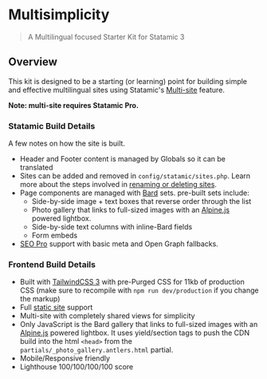 <!-- statamic:hide -->
# Multisimplicity
> A Multilingual focused Starter Kit for Statamic 3
<!-- /statamic:hide -->

## Overview

This kit is designed to be a starting (or learning) point for building simple and effective multilingual sites using Statamic's [Multi-site](https://statamic.dev/multi-site) feature.

**Note: multi-site requires Statamic Pro.**

### Statamic Build Details

A few notes on how the site is built.

- Header and Footer content is managed by Globals so it can be translated
- Sites can be added and removed in `config/statamic/sites.php`. Learn more about the steps involved in [renaming or deleting sites](https://statamic.dev/multi-site#renaming-a-site).
- Page components are managed with [Bard](https://statamic.dev/fieldtypes/bard) sets. pre-built sets include:
    - Side-by-side image + text boxes that reverse order through the list
    - Photo gallery that links to full-sized images with an [Alpine.js](https://alpinejs.dev) powered lightbox.
    - Side-by-side text columns with inline-Bard fields
    - Form embeds
- [SEO Pro](https://statamic.com/addons/statamic/seo-pro) support with basic meta and Open Graph fallbacks.
### Frontend Build Details

- Built with [TailwindCSS 3](https://tailwindcss.com) with pre-Purged CSS for 11kb of production CSS (make sure to recompile with `npm run dev/production` if you change the markup)
- Full [static site](https://github.com/statamic/ssg) support
- Multi-site with completely shared views for simplicity
- Only JavaScript is the Bard gallery that links to full-sized images with an [Alpine.js](https://alpinejs.dev) powered lightbox. It uses yield/section tags to push the CDN build into the html `<head>` from the `partials/_photo_gallery.antlers.html` partial.
- Mobile/Responsive friendly
- Lighthouse 100/100/100/100 score
